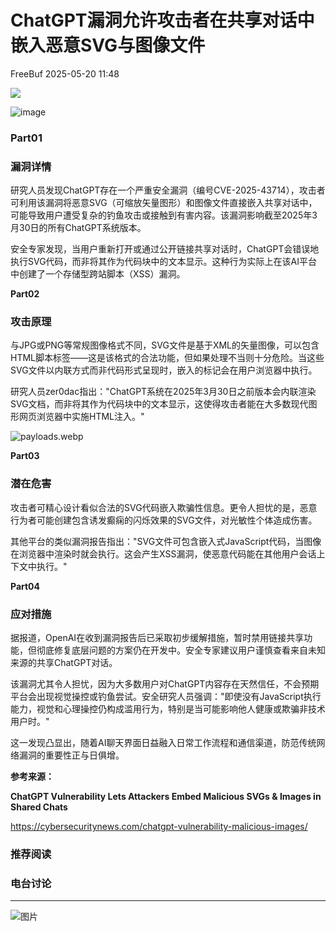 #  ChatGPT漏洞允许攻击者在共享对话中嵌入恶意SVG与图像文件   
 FreeBuf   2025-05-20 11:48  
  
![](https://mmbiz.qpic.cn/mmbiz_gif/qq5rfBadR38jUokdlWSNlAjmEsO1rzv3srXShFRuTKBGDwkj4gvYy34iajd6zQiaKl77Wsy9mjC0xBCRg0YgDIWg/640?wx_fmt=gif "")  
  
  
![image](https://mmbiz.qpic.cn/mmbiz_jpg/qq5rfBadR3ibibIiawN2rxHETiabficydCkPHDar57bWKibCDeYA9sjweQuIksJjZjiaQNT6hJ9qs5ChxrDDIthYc6dMQ/640?wx_fmt=jpeg&from=appmsg "")  
  
  
### Part01  
### 漏洞详情  
  
  
研究人员发现ChatGPT存在一个严重安全漏洞（编号CVE-2025-43714），攻击者可利用该漏洞将恶意SVG（可缩放矢量图形）和图像文件直接嵌入共享对话中，可能导致用户遭受复杂的钓鱼攻击或接触到有害内容。该漏洞影响截至2025年3月30日的所有ChatGPT系统版本。  
  
  
安全专家发现，当用户重新打开或通过公开链接共享对话时，ChatGPT会错误地执行SVG代码，而非将其作为代码块中的文本显示。这种行为实际上在该AI平台中创建了一个存储型跨站脚本（XSS）漏洞。  
  
  
**Part02**  
### 攻击原理  
  
  
与JPG或PNG等常规图像格式不同，SVG文件是基于XML的矢量图像，可以包含HTML脚本标签——这是该格式的合法功能，但如果处理不当则十分危险。当这些SVG文件以内联方式而非代码形式呈现时，嵌入的标记会在用户浏览器中执行。  
  
  
研究人员zer0dac指出："ChatGPT系统在2025年3月30日之前版本会内联渲染SVG文档，而非将其作为代码块中的文本显示，这使得攻击者能在大多数现代图形网页浏览器中实施HTML注入。"  
  
  
![payloads.webp](https://mmbiz.qpic.cn/mmbiz_jpg/qq5rfBadR3ibibIiawN2rxHETiabficydCkPHYIcBm5dImbH0avcRJBk6yvNupgXp5DEAYUH9rknlnSHGPMGibcPnNpA/640?wx_fmt=jpeg&from=appmsg "")  
  
  
**Part03**  
### 潜在危害  
  
  
攻击者可精心设计看似合法的SVG代码嵌入欺骗性信息。更令人担忧的是，恶意行为者可能创建包含诱发癫痫的闪烁效果的SVG文件，对光敏性个体造成伤害。  
  
  
其他平台的类似漏洞报告指出："SVG文件可包含嵌入式JavaScript代码，当图像在浏览器中渲染时就会执行。这会产生XSS漏洞，使恶意代码能在其他用户会话上下文中执行。"  
  
  
**Part04**  
### 应对措施  
  
  
据报道，OpenAI在收到漏洞报告后已采取初步缓解措施，暂时禁用链接共享功能，但彻底修复底层问题的方案仍在开发中。安全专家建议用户谨慎查看来自未知来源的共享ChatGPT对话。  
  
  
该漏洞尤其令人担忧，因为大多数用户对ChatGPT内容存在天然信任，不会预期平台会出现视觉操控或钓鱼尝试。安全研究人员强调："即使没有JavaScript执行能力，视觉和心理操控仍构成滥用行为，特别是当可能影响他人健康或欺骗非技术用户时。"  
  
  
这一发现凸显出，随着AI聊天界面日益融入日常工作流程和通信渠道，防范传统网络漏洞的重要性正与日俱增。  
  
  
**参考来源：**  
  
**ChatGPT Vulnerability Lets Attackers Embed Malicious SVGs & Images in Shared Chats**  
  
https://cybersecuritynews.com/chatgpt-vulnerability-malicious-images/  
  
  
###   
###   
###   
### 推荐阅读  
  
[](https://mp.weixin.qq.com/s?__biz=MjM5NjA0NjgyMA==&mid=2651320917&idx=3&sn=7dc05cb9d3ab151bf6da222ec282fb34&scene=21#wechat_redirect)  
  
### 电台讨论  
  
****  
  
![图片](https://mmbiz.qpic.cn/mmbiz_gif/qq5rfBadR3icF8RMnJbsqatMibR6OicVrUDaz0fyxNtBDpPlLfibJZILzHQcwaKkb4ia57xAShIJfQ54HjOG1oPXBew/640?wx_fmt=gif&wxfrom=5&wx_lazy=1&tp=webp "")  
###   
  
